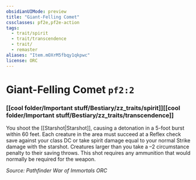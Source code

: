 ```yaml
---
obsidianUIMode: preview
title: "Giant-Felling Comet"
cssclasses: pf2e,pf2e-action
tags:
  - trait/spirit
  - trait/transcendence
  - trait/
  - remaster
aliases: "Item.mOXrM5fbqy1qkpwc"
license: ORC
---
```

# Giant-Felling Comet `pf2:2`

### [[cool folder/Important stuff/Bestiary/zz_traits/spirit]][[cool folder/Important stuff/Bestiary/zz_traits/transcendence]]






You shoot the [[Starshot|Starshot]], causing a detonation in a 5-foot burst within 60 feet. Each creature in the area must succeed at a Reflex check save against your class DC or take spirit damage equal to your normal Strike damage with the starshot. Creatures larger than you take a –2 circumstance penalty to their saving throws. This shot requires any ammunition that would normally be required for the weapon.

*Source: Pathfinder War of Immortals*
*ORC*